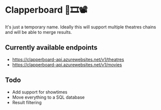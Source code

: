 # Clapperboard 🍿🎞📽
It's just a temporary name. Ideally this will support multiple theatres chains and will be able to merge results.

## Currently available endpoints

- https://clapperboard-api.azurewebsites.net/v1/theatres
- https://clapperboard-api.azurewebsites.net/v1/movies

## Todo

- Add support for showtimes
- Move everything to a SQL database
- Result filtering